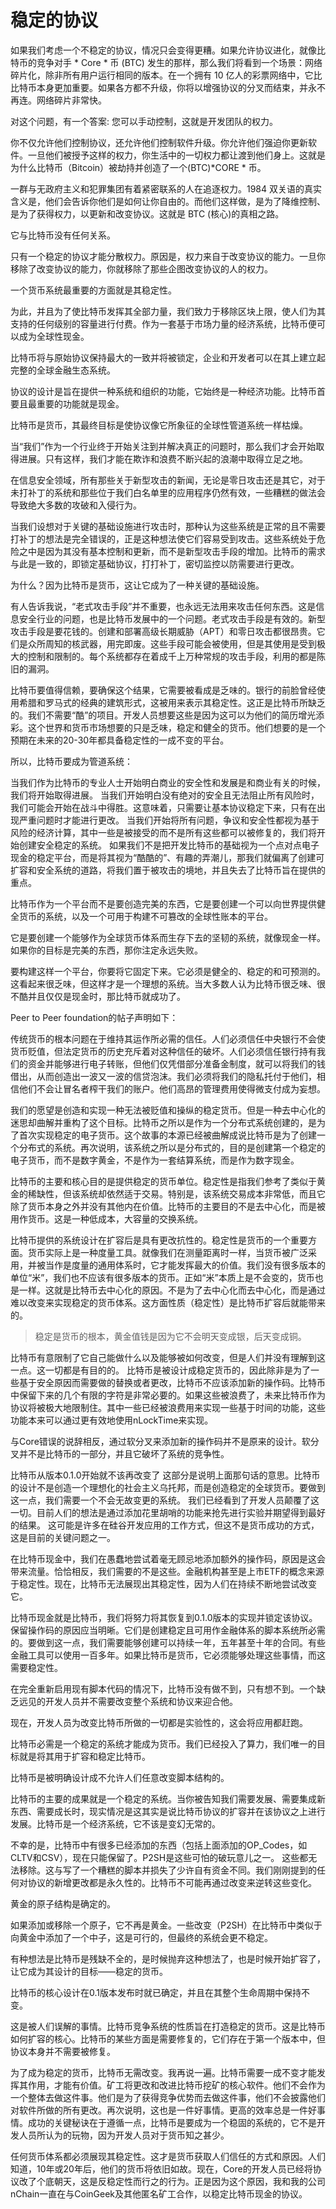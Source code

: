 # 稳定的协议

如果我们考虑一个不稳定的协议，情况只会变得更糟。如果允许协议进化，就像比特币的竞争对手 * Core * 币 (BTC) 发生的那样，那么我们将看到一个场景：网络碎片化，除非所有用户运行相同的版本。在一个拥有 10 亿人的彩票网络中，它比比特币本身更加重要。如果各方都不升级，你将以增强协议的分叉而结束，并永不再连。网络碎片非常快。

对这个问题，有一个答案: 您可以手动控制，这就是开发团队的权力。

你不仅允许他们控制协议，还允许他们控制软件升级。你允许他们强迫你更新软件。一旦他们被授予这样的权力，你生活中的一切权力都让渡到他们身上。这就是为什么比特币（Bitcoin）被劫持并创造了一个(BTC)*CORE * 币。

一群与无政府主义和犯罪集团有着紧密联系的人在追逐权力。1984 双关语的真实含义是，他们会告诉你他们是如何让你自由的。而他们这样做，是为了降维控制、是为了获得权力，以更新和改变协议。这就是 BTC (核心)的真相之路。

它与比特币没有任何关系。

只有一个稳定的协议才能分散权力。原因是，权力来自于改变协议的能力。一旦你移除了改变协议的能力，你就移除了那些企图改变协议的人的权力。

一个货币系统最重要的方面就是其稳定性。

为此，并且为了使比特币发挥其全部力量，我们致力于移除区块上限，使人们为其支持的任何级别的容量进行付费。作为一套基于市场力量的经济系统，比特币便可以成为全球性现金。

比特币将与原始协议保持最大的一致并将被锁定，企业和开发者可以在其上建立起完整的全球金融生态系统。

协议的设计是旨在提供一种系统和组织的功能，它始终是一种经济功能。比特币首要且最重要的功能就是现金。

比特币是货币，其最终目标是使协议像它所象征的全球性管道系统一样枯燥。

当“我们”作为一个行业终于开始关注到并解决真正的问题时，那么我们才会开始取得进展。只有这样，我们才能在欺诈和浪费不断兴起的浪潮中取得立足之地。

在信息安全领域，所有那些关于新型攻击的新闻，无论是零日攻击还是其它，对于未打补丁的系统和那些位于我们白名单里的应用程序仍然有效，一些糟糕的做法会导致绝大多数的攻破和入侵行为。

当我们设想对于关键的基础设施进行攻击时，那种认为这些系统是正常的且不需要打补丁的想法是完全错误的，正是这种想法使它们容易受到攻击。这些系统处于危险之中是因为其没有基本控制和更新，而不是新型攻击手段的增加。比特币的需求与此是一致的，即锁定基础协议，打打补丁，密切监控以防需要进行更改。

为什么？因为比特币是货币，这让它成为了一种关键的基础设施。

有人告诉我说，“老式攻击手段”并不重要，也永远无法用来攻击任何东西。这是信息安全行业的问题，也是比特币发展中的一个问题。老式攻击手段是有效的。新型攻击手段是要花钱的。创建和部署高级长期威胁（APT）和零日攻击都很昂贵。它们是众所周知的核武器，用完即废。这些手段可能会被使用，但是其使用是受到极大的控制和限制的。每个系统都存在着成千上万种常规的攻击手段，利用的都是陈旧的漏洞。

比特币要值得信赖，要确保这个结果，它需要被看成是乏味的。银行的前脸曾经使用希腊和罗马式的经典的建筑形式，这被用来表示其稳定性。这正是比特币所缺乏的。我们不需要“酷”的项目。开发人员想要这些是因为这可以为他们的简历增光添彩。这个世界和货币市场想要的只是乏味，稳定和健全的货币。他们想要的是一个预期在未来的20-30年都具备稳定性的一成不变的平台。

所以，比特币要成为管道系统：

当我们作为比特币的专业人士开始明白商业的安全性和发展是和商业有关的时候，我们将开始取得进展。
当我们开始明白没有绝对的安全且无法阻止所有风险时，我们可能会开始在战斗中得胜。这意味着，只需要让基本协议稳定下来，只有在出现严重问题时才能进行更改。
当我们开始将所有问题，争议和安全性都视为基于风险的经济计算，其中一些是被接受的而不是所有这些都可以被修复的，我们将开始创建安全稳定的系统。
如果我们不是把开发比特币的基础视为一个点对点电子现金的稳定平台，而是将其视为“酷酷的”、有趣的弄潮儿，那我们就偏离了创建可扩容和安全系统的道路，将我们置于被攻击的境地，并且失去了比特币旨在提供的重点。

比特币作为一个平台而不是要创造完美的东西，它是要创建一个可以向世界提供健全货币的系统，以及一个可用于构建不可篡改的全球性账本的平台。

它是要创建一个能够作为全球货币体系而生存下去的坚韧的系统，就像现金一样。如果你的目标是完美的东西，那你注定永远失败。

要构建这样一个平台，你要将它固定下来。它必须是健全的、稳定的和可预测的。这看起来很乏味，但这样才是一个理想的系统。当大多数人认为比特币很乏味、很不酷并且仅仅是现金时，那比特币就成功了。






Peer to Peer foundation的帖子声明如下：

传统货币的根本问题在于维持其运作所必需的信任。人们必须信任中央银行不会使货币贬值，但法定货币的历史充斥着对这种信任的破坏。人们必须信任银行持有我们的资金并能够进行电子转账，但他们仅凭借部分准备金制度，就可以将我们的钱借出，从而创造出一波又一波的信贷泡沫。我们必须将我们的隐私托付于他们，相信他们不会让冒名者榨干我们的账户。他们高昂的管理费用使得微支付成为妄想。

我们的愿望是创造和实现一种无法被贬值和操纵的稳定货币。但是一种去中心化的迷思却曲解并重构了这个目标。比特币之所以是作为一个分布式系统创建的，是为了首次实现稳定的电子货币。这个故事的本源已经被曲解成说比特币是为了创建一个分布式的系统。再次说明，该系统之所以是分布式的，目的是创建第一个稳定的电子货币，而不是数字黄金，不是作为一套结算系统，而是作为数字现金。

比特币的主要和核心目的是提供稳定的货币单位。稳定性是指我们参考了类似于黄金的稀缺性，但该系统却依然适于交易。特别是，该系统交易成本非常低，而且它除了货币本身之外并没有其他内在价值。比特币的主要目的不是去中心化，而是被用作货币。这是一种低成本，大容量的交换系统。

​
比特币提供的系统设计在扩容后是具有更改抗性的。稳定性是货币的一个重要方面。货币实际上是一种度量工具。就像我们在测量距离时一样，当货币被广泛采用，并被当作是度量的通用体系时，它才能发挥最大的价值。我们没有很多版本的单位“米”，我们也不应该有很多版本的货币。正如“米”本质上是不会变的，货币也是一样。这就是比特币去中心化的原因。不是为了去中心化而去中心化，而是通过难以改变来实现稳定的货币体系。这方面性质（稳定性）是比特币扩容后就能带来的。



> 稳定是货币的根本，黄金值钱是因为它不会明天变成银，后天变成铜。


比特币有意限制了它自己能做什么以及能够被如何改变，但是人们并没有理解到这一点。这一切都是有目的的。 比特币是被设计成稳定货币的，因此除非是为了一些基于安全原因而需要做的替换或者更改，比特币不应该添加新的操作码。比特币中保留下来的几个有限的字符是非常必要的。如果这些被浪费了，未来比特币作为协议将被极大地限制住。其中一些已经被浪费用来实现一些基于时间的功能，这些功能本来可以通过更有效地使用nLockTime来实现。

与Core错误的说辞相反，通过软分叉来添加新的操作码并不是原来的设计。软分叉并不是比特币的一部分，并且它破坏了系统的竞争性。


比特币从版本0.1.0开始就不该再改变了
这部分是说明上面那句话的意思。比特币的设计不是创造一个理想化的社会主义乌托邦，而是创造稳定的全球货币。要做到这一点，我们需要一个不会无故变更的系统。 我们已经看到了开发人员颠覆了这一切。目前人们的想法是通过添加花里胡哨的功能来抢先进行实验并期望得到最好的结果。 这可能是许多在硅谷开发应用的工作方式，但这不是货币成功的方式，这是目前的关键问题之一。

在比特币现金中，我们在愚蠢地尝试着毫无顾忌地添加额外的操作码，原因是这会带来流量。恰恰相反，我们需要的不是这些。金融机构甚至是上市ETF的概念来源于稳定性。现在，比特币无法展现出其稳定性，因为人们在持续不断地尝试改变它。

比特币现金就是比特币，我们将努力将其恢复到0.1.0版本的实现并锁定该协议。保留操作码的原因应当明晰。它们是创建稳定且可用作金融体系的脚本系统所必需的。要做到这一点，我们需要能够创建可以持续一年，五年甚至十年的合同。有些金融工具可以使用一百多年。如果比特币是货币，它必须能够处理这些事情，而这需要稳定性。

在完全重新启用现有脚本代码的情况下，比特币没有做不到，只有想不到。一个缺乏远见的开发人员并不需要改变整个系统和协议来迎合他。

现在，开发人员为改变比特币所做的一切都是实验性的，这会将应用都赶跑。

比特币必需是一个稳定的系统才能成为货币。我们已经投入了算力，我们唯一的目标就是将其用于扩容和稳定比特币。

比特币是被明确设计成不允许人们任意改变脚本结构的。

比特币的主要的成果就是一个稳定的系统。当你被告知我们需要发展、需要集成新东西、需要成长时，现实情况是这其实是说比特币协议的扩容并在该协议之上进行发展。比特币是一个经济系统，它不该是变幻无常的。


不幸的是，比特币中有很多已经添加的东西（包括上面添加的OP_Codes，如CLTV和CSV），现在只能保留了。P2SH是这些可怕的破玩意儿之一。 这些都无法移除。这与写了一个糟糕的脚本并损失了少许自有资金不同。我们刚刚提到的任何对协议的新增更改都是永久性的。比特币不可能再通过改变来逆转这些变化。

黄金的原子结构是确定的。

如果添加或移除一个原子，它不再是黄金。一些改变（P2SH）在比特币中类似于向黄金中添加了一个中子，这是可行的，但最终的系统会更不稳定。

有种想法是比特币是残缺不全的，是时候抛弃这种想法了，也是时候开始扩容了，让它成为其设计的目标——稳定的货币。


比特币的核心设计在0.1版本发布时就已确定，并且在其整个生命周期中保持不变。

这是被人们误解的事情。比特币竞争系统的性质旨在打造稳定的货币。这是比特币如何扩容的核心。比特币的某些方面是需要修复的，它们存在于第一个版本中，但协议本身并不需要被修复。

为了成为稳定的货币，比特币无需改变。我再说一遍。比特币需要一成不变才能发挥其作用，才能有价值。矿工将更改和改进比特币挖矿的核心软件。他们不会作为一个整体去做这件事。他们是为了获得竞争优势而去做这件事，他们不会披露他们对软件所做的所有更改。再次说明，这也是一件好事情。更高的效率总是一件好事情。成功的关键秘诀在于遵循一点，比特币是要成为一个稳固的系统的，它不是开发人员所认为的玩物，因为开发人员对于货币知之甚少。

任何货币体系都必须展现其稳定性。这才是货币获取人们信任的方式和原因。人们知道，10年或20年后，他们的货币将依旧如故。现在，Core的开发人员已经将协议改了个底朝天，这是反稳定性而行之的行为。正是因为这个原因，我和我的公司nChain一直在与CoinGeek及其他匿名矿工合作，以稳定比特币现金的协议。

